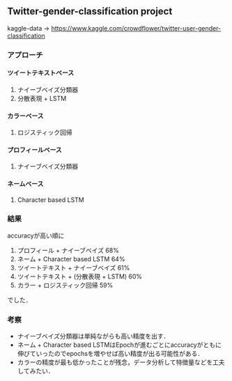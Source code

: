 ## Twitter-gender-classification project

kaggle-data -> https://www.kaggle.com/crowdflower/twitter-user-gender-classification

### アプローチ

#### ツイートテキストベース
1. ナイーブベイズ分類器
2. 分散表現 + LSTM

#### カラーベース
1. ロジスティック回帰

#### プロフィールベース
1. ナイーブベイズ分類器

#### ネームベース
1. Character based LSTM

### 結果

accuracyが高い順に  
1. プロフィール + ナイーブベイズ 68%
2. ネーム + Character based LSTM 64%
3. ツイートテキスト + ナイーブベイズ 61%
4. ツイートテキスト + (分散表現 + LSTM) 60%
5. カラー + ロジスティック回帰 59%

でした．  

### 考察

- ナイーブベイズ分類器は単純ながらも高い精度を出す．
- ネーム + Character based LSTMはEpochが進むごとにaccuracyがともに伸びていったのでepochsを増やせば高い精度が出る可能性がある．
- カラーの精度が最も低かったことが残念，データ分析して特徴量などを工夫してみたい．
